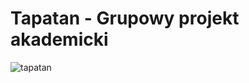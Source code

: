 # Tapatan - Grupowy projekt akademicki

![tapatan](https://user-images.githubusercontent.com/72521788/173428380-1ff4214d-aeab-402d-828c-574bdbc43f17.PNG)
